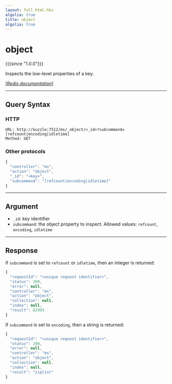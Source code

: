 ```yaml
---
layout: full.html.hbs
algolia: true
title: object
algolia: true
---
```


# object

{{{since "1.0.0"}}}

Inspects the low-level properties of a key.

[[_Redis documentation_]](https://redis.io/commands/object)

---

## Query Syntax

### HTTP

```http
URL: http://kuzzle:7512/ms/_object/<_id>?subcommand=[refcount|encoding|idletime]
Method: GET
```

### Other protocols

```js
{
  "controller": "ms",
  "action": "object",
  "_id": "<key>",
  "subcommand": "[refcount|encoding|idletime]"
}
```

---

## Argument

* `_id`: key identifier
* `subcommand`: the object property to inspect. Allowed values: `refcount`, `encoding`, `idletime`

---

## Response

If `subcommand` is set to `refcount` or `idletime`, then an integer is returned:

```javascript
{
  "requestId": "<unique request identifier>",
  "status": 200,
  "error": null,
  "controller": "ms",
  "action": "object",
  "collection": null,
  "index": null,
  "result": 62993
}
```

If `subcommand` is set to `encoding`, then a string is returned:

```javascript
{
  "requestId": "<unique request identifier>",
  "status": 200,
  "error": null,
  "controller": "ms",
  "action": "object",
  "collection": null,
  "index": null,
  "result": "ziplist"
}
```
